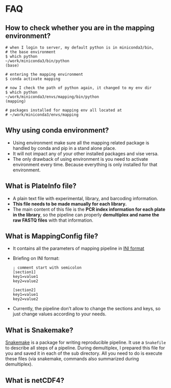 # FAQ

## How to check whether you are in the mapping environment?

```text
# when I login to server, my default python is in miniconda3/bin, 
# the base environment
$ which python
~/work/miniconda3/bin/python
(base)

# entering the mapping environment
$ conda activate mapping

# now I check the path of python again, it changed to my env dir
$ which python
~/work/miniconda3/envs/mapping/bin/python
(mapping)

# packages installed for mapping env all located at 
# ~/work/miniconda3/envs/mapping
```

## Why using conda environment?

* Using environment make sure all the mapping related package is handled by conda and pip in a stand alone place. 
* It will not impact any of your other installed packages and vise versa.
* The only drawback of using environment is you need to activate environment every time. Because everything is only installed for that environment.

## What is PlateInfo file?

* A plain text file with experimental, library, and barcoding information.
* **This file needs to be made manually for each library.**
* The main content of this file is the **PCR index information for each plate in the library**, so the pipeline can properly **demultiplex and name the raw FASTQ files** with that information.

## What is MappingConfig file?

* It contains all the parameters of mapping pipeline in [INI format](https://en.wikipedia.org/wiki/INI_file)
* Briefing on INI format:

  ```text
  ; comment start with semicolon
  [section1]
  key1=value1
  key2=value2

  [section2]
  key1=value1
  key2=value2
  ```

* Currently, the pipeline don’t allow to change the sections and keys, so just change values according to your needs.

## What is Snakemake?

[Snakemake](https://snakemake.github.io/) is a package for writing reproducible pipeline. It use a `Snakefile` to describe all steps of a pipeline. During demultiplex, I prepared this file for you and saved it in each of the sub directory. All you need to do is execute these files \(via snakemake, commands also summarized during demultiplex\).

## What is netCDF4?

